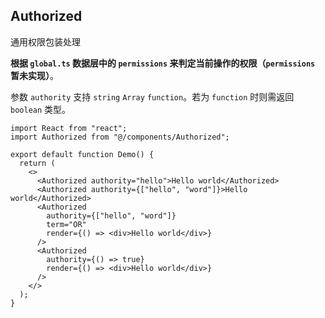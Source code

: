 ## Authorized

通用权限包装处理

**根据 `global.ts` 数据层中的 `permissions` 来判定当前操作的权限（`permissions` 暂未实现）**。

参数 `authority` 支持 `string` `Array` `function`。若为 `function` 时则需返回 `boolean` 类型。

```tsx | pure
import React from "react";
import Authorized from "@/components/Authorized";

export default function Demo() {
  return (
    <>
      <Authorized authority="hello">Hello world</Authorized>
      <Authorized authority={["hello", "word"]}>Hello world</Authorized>
      <Authorized
        authority={["hello", "word"]}
        term="OR"
        render={() => <div>Hello world</div>}
      />
      <Authorized
        authority={() => true}
        render={() => <div>Hello world</div>}
      />
    </>
  );
}
```
